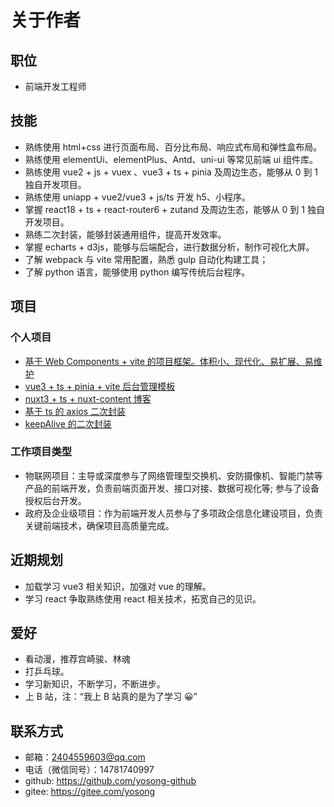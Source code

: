 # 关于作者

## 职位

- 前端开发工程师

## 技能

- 熟练使用 html+css 进行页面布局、百分比布局、响应式布局和弹性盒布局。
- 熟练使用 elementUi、elementPlus、Antd、uni-ui 等常见前端 ui 组件库。
- 熟练使用 vue2 + js + vuex 、vue3 + ts + pinia 及周边生态，能够从 0 到 1 独自开发项目。
- 熟练使用 uniapp + vue2/vue3 + js/ts 开发 h5、小程序。
- 掌握 react18 + ts + react-router6 + zutand 及周边生态，能够从 0 到 1 独自开发项目。
- 熟练二次封装，能够封装通用组件，提高开发效率。
- 掌握 echarts + d3js，能够与后端配合，进行数据分析，制作可视化大屏。
- 了解 webpack 与 vite 常用配置，熟悉 gulp 自动化构建工具；
- 了解 python 语言，能够使用 python 编写传统后台程序。

## 项目

### 个人项目

- [基于 Web Components + vite 的项目框架。体积小、现代化、易扩展、易维护](https://github.com/yosong-github/yo-web-components-template)
- [vue3 + ts + pinia + vite 后台管理模板](https://github.com/yosong-github/yo-vue-admin)
- [nuxt3 + ts + nuxt-content 博客](https://github.com/yosong-github/blog)
- [基于 ts 的 axios 二次封装](https://gitee.com/yosong/axios-secondary-packaging)
- [keepAlive 的二次封装](https://gitee.com/yosong/keep-alive)

### 工作项目类型

- 物联网项目：主导或深度参与了网络管理型交换机、安防摄像机、智能门禁等产品的前端开发，负责前端页面开发、接口对接、数据可视化等; 参与了设备授权后台开发。
- 政府及企业级项目：作为前端开发人员参与了多项政企信息化建设项目，负责关键前端技术，确保项目高质量完成。

## 近期规划

- 加载学习 vue3 相关知识，加强对 vue 的理解。
- 学习 react 争取熟练使用 react 相关技术，拓宽自己的见识。

## 爱好

- 看动漫，推荐宫崎骏、林魂
- 打乒乓球。
- 学习新知识，不断学习，不断进步。
- 上 B 站，注：“我上 B 站真的是为了学习 😀”

## 联系方式

- 邮箱：<a href="mailto:2404559603@qq.com">2404559603@qq.com</a>
- 电话（微信同号）：14781740997
- github: <a href="https://github.com/yosong-github">https://github.com/yosong-github</a>
- gitee: <a href="https://gitee.com/yosong">https://gitee.com/yosong</a>
